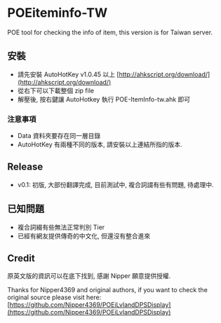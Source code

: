 POEiteminfo-TW
==============

POE tool for checking the info of item, this version is for Taiwan server.


## 安裝 ##
- 請先安裝 AutoHotKey v1.0.45 以上 [http://ahkscript.org/download/](http://ahkscript.org/download/)
- 從右下可以下載整個 zip file
- 解壓後, 按右鍵讓 AutoHotkey 執行 POE-ItemInfo-tw.ahk 即可

### 注意事項 ###
- Data 資料夾要存在同一層目錄
- AutoHotKey 有兩種不同的版本, 請安裝以上連結所指的版本.


## Release ##
- v0.1: 初版, 大部份翻譯完成, 目前測試中, 複合詞諁有些有問題, 待處理中. 

## 已知問題 ##
- 複合詞綴有些無法正常判別 Tier
- 已經有網友提供傳奇的中文化, 但還沒有整合進來

## Credit ##
原英文版的資訊可以在底下找到, 感謝 Nipper 願意提供授權.

Thanks for Nipper4369 and original authors, if you want to check the original source please visit here:
[https://github.com/Nipper4369/POEiLvlandDPSDisplay](https://github.com/Nipper4369/POEiLvlandDPSDisplay)
